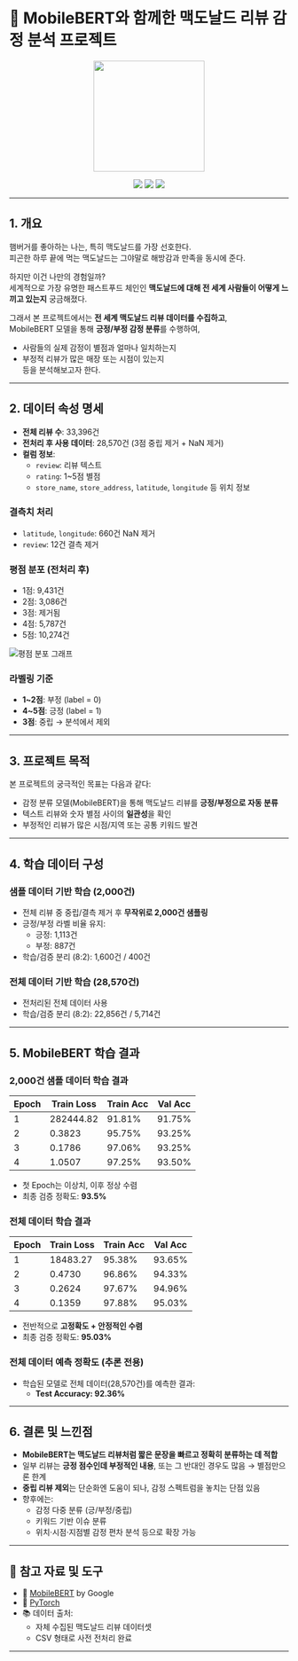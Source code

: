 # 🍔 MobileBERT와 함께한 맥도날드 리뷰 감정 분석 프로젝트

<p align="center">
  <img src="https://upload.wikimedia.org/wikipedia/commons/thumb/5/5c/McDonald%27s_Arch.svg/800px-McDonald%27s_Arch.svg.png" width="200"/>
</p>

<p align="center">
  <img src="https://img.shields.io/badge/python-%233776AB.svg?&style=for-the-badge&logo=python&logoColor=white" />
  <img src="https://img.shields.io/badge/pytorch-%23EE4C2C.svg?&style=for-the-badge&logo=pytorch&logoColor=white" />
  <img src="https://img.shields.io/badge/MobileBERT-transformers-green?style=for-the-badge" />
</p>

---

## 1. 개요

햄버거를 좋아하는 나는, 특히 맥도날드를 가장 선호한다.  
피곤한 하루 끝에 먹는 맥도날드는 그야말로 해방감과 만족을 동시에 준다.  

하지만 이건 나만의 경험일까?  
세계적으로 가장 유명한 패스트푸드 체인인 **맥도날드에 대해 전 세계 사람들이 어떻게 느끼고 있는지** 궁금해졌다.

그래서 본 프로젝트에서는 **전 세계 맥도날드 리뷰 데이터를 수집하고**,  
MobileBERT 모델을 통해 **긍정/부정 감정 분류**를 수행하여,  
- 사람들의 실제 감정이 별점과 얼마나 일치하는지
- 부정적 리뷰가 많은 매장 또는 시점이 있는지  
등을 분석해보고자 한다.

---

## 2. 데이터 속성 명세

- **전체 리뷰 수**: 33,396건
- **전처리 후 사용 데이터**: 28,570건 (3점 중립 제거 + NaN 제거)
- **컬럼 정보**:
  - `review`: 리뷰 텍스트  
  - `rating`: 1~5점 별점
  - `store_name`, `store_address`, `latitude`, `longitude` 등 위치 정보

### 결측치 처리
- `latitude`, `longitude`: 660건 NaN 제거
- `review`: 12건 결측 제거

### 평점 분포 (전처리 후)

- 1점: 9,431건
- 2점: 3,086건
- 3점: 제거됨
- 4점: 5,787건
- 5점: 10,274건

![평점 분포 그래프](./images/mcd_rating_distribution.png)

### 라벨링 기준

- **1~2점**: 부정 (label = 0)
- **4~5점**: 긍정 (label = 1)
- **3점**: 중립 → 분석에서 제외

---

## 3. 프로젝트 목적

본 프로젝트의 궁극적인 목표는 다음과 같다:

- 감정 분류 모델(MobileBERT)을 통해 맥도날드 리뷰를 **긍정/부정으로 자동 분류**
- 텍스트 리뷰와 숫자 별점 사이의 **일관성**을 확인
- 부정적인 리뷰가 많은 시점/지역 또는 공통 키워드 발견

---

## 4. 학습 데이터 구성

### 샘플 데이터 기반 학습 (2,000건)

- 전체 리뷰 중 중립/결측 제거 후 **무작위로 2,000건 샘플링**
- 긍정/부정 라벨 비율 유지:
  - 긍정: 1,113건
  - 부정: 887건
- 학습/검증 분리 (8:2): 1,600건 / 400건

### 전체 데이터 기반 학습 (28,570건)

- 전처리된 전체 데이터 사용
- 학습/검증 분리 (8:2): 22,856건 / 5,714건

---

## 5. MobileBERT 학습 결과

### 2,000건 샘플 데이터 학습 결과

| Epoch | Train Loss | Train Acc | Val Acc |
|-------|------------|-----------|---------|
| 1     | 282444.82  | 91.81%    | 91.75%  |
| 2     | 0.3823     | 95.75%    | 93.25%  |
| 3     | 0.1786     | 97.06%    | 93.25%  |
| 4     | 1.0507     | 97.25%    | 93.50%  |

- 첫 Epoch는 이상치, 이후 정상 수렴
- 최종 검증 정확도: **93.5%**

### 전체 데이터 학습 결과

| Epoch | Train Loss | Train Acc | Val Acc |
|-------|------------|-----------|---------|
| 1     | 18483.27   | 95.38%    | 93.65%  |
| 2     | 0.4730     | 96.86%    | 94.33%  |
| 3     | 0.2624     | 97.67%    | 94.96%  |
| 4     | 0.1359     | 97.88%    | 95.03%  |

- 전반적으로 **고정확도 + 안정적인 수렴**
- 최종 검증 정확도: **95.03%**

### 전체 데이터 예측 정확도 (추론 전용)

- 학습된 모델로 전체 데이터(28,570건)를 예측한 결과:
  - **Test Accuracy: 92.36%**

---

## 6. 결론 및 느낀점

- **MobileBERT는 맥도날드 리뷰처럼 짧은 문장을 빠르고 정확히 분류하는 데 적합**
- 일부 리뷰는 **긍정 점수인데 부정적인 내용**, 또는 그 반대인 경우도 많음 → 별점만으론 한계
- **중립 리뷰 제외**는 단순화엔 도움이 되나, 감정 스펙트럼을 놓치는 단점 있음
- 향후에는:
  - 감정 다중 분류 (긍/부정/중립)
  - 키워드 기반 이슈 분류
  - 위치·시점·지점별 감정 편차 분석 등으로 확장 가능

---

## 🔗 참고 자료 및 도구

- 🤖 [MobileBERT](https://huggingface.co/google/mobilebert-uncased) by Google
- 🧠 [PyTorch](https://pytorch.org/)
- 📚 데이터 출처:
  - 자체 수집된 맥도날드 리뷰 데이터셋
  - CSV 형태로 사전 전처리 완료

---

